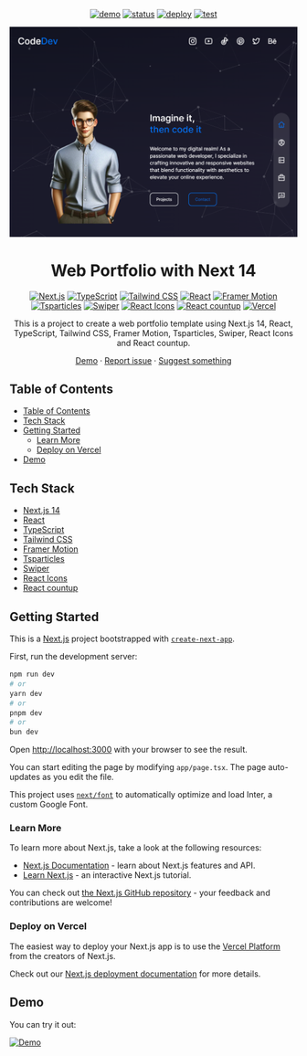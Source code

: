 [demo]: https://img.shields.io/badge/🚀%20Live%20Demo-000000?style=for-the-badge&&logoColor=white&color=0a6bdb
[status-link]: https://github.com/wrujel/monitor-repos
[tests-link]: https://github.com/wrujel/monitor-tests

[demo-link]: https://portfolio-web-eight-tau.vercel.app/
[status]: https://img.shields.io/endpoint?url=https%3A%2F%2Fraw.githubusercontent.com%2Fwrujel%2Fmonitor-repos%2Fmain%2Fdata%2Fportfolio-web.json
[deploy]: https://img.shields.io/github/deployments/wrujel/portfolio-web/production?style=for-the-badge&label=Deploy
[tests]: https://img.shields.io/endpoint?url=https%3A%2F%2Fraw.githubusercontent.com%2Fwrujel%2Fmonitor-tests%2Fmain%2Fdata%2Fportfolio-web.json

<div align='center'>

  [![demo][demo]][demo-link]
  [![status][status]][status-link]
  [![deploy][deploy]](/)
  [![test][tests]][tests-link]

</div>

<div align='center'>
  <a href='/'>
    <img
      src='/public/screenshot.png'
      alt='Screenshot of the app'
    />
  </a>
</div>

<div align="center">
  <h1>Web Portfolio with Next 14 </h1>
</div>

<div align="center">

  [![Next.js][nextjs]][nextjs-link]
  [![TypeScript][typescript]][typescript-link]
  [![Tailwind CSS][tailwindcss]][tailwindcss-link]
  [![React][react]][react-link]
  [![Framer Motion][framer-motion]][framer-motion-link]
  [![Tsparticles][tsparticles]][tsparticles-link]
  [![Swiper][swiper]][swiper-link]
  [![React Icons][react-icons]][react-icons-link]
  [![React countup][react-countup]][react-countup-link]
  [![Vercel][vercel]][vercel-link]

</div>

<div align='center'>
  This is a project to create a web portfolio template using Next.js 14, React, TypeScript, Tailwind CSS, Framer Motion, Tsparticles, Swiper, React Icons and React countup.

  [Demo](https://portfolio-web-eight-tau.vercel.app/) · [Report issue](/issues) · [Suggest something](/issues)
</div>

## Table of Contents

- [Table of Contents](#table-of-contents)
- [Tech Stack](#tech-stack)
- [Getting Started](#getting-started)
  - [Learn More](#learn-more)
  - [Deploy on Vercel](#deploy-on-vercel)
- [Demo](#demo)

## Tech Stack

- [Next.js 14](https://nextjs.org/)
- [React](https://reactjs.org/)
- [TypeScript](https://www.typescriptlang.org/)
- [Tailwind CSS](https://tailwindcss.com/)
- [Framer Motion](https://www.framer.com/motion/)
- [Tsparticles](https://particles.js.org/)
- [Swiper](https://swiperjs.com/)
- [React Icons](https://react-icons.github.io/react-icons/)
- [React countup](https://www.npmjs.com/package/react-countup)

## Getting Started

This is a [Next.js](https://nextjs.org/) project bootstrapped with [`create-next-app`](https://github.com/vercel/next.js/tree/canary/packages/create-next-app).

First, run the development server:

```bash
npm run dev
# or
yarn dev
# or
pnpm dev
# or
bun dev
```

Open [http://localhost:3000](http://localhost:3000) with your browser to see the result.

You can start editing the page by modifying `app/page.tsx`. The page auto-updates as you edit the file.

This project uses [`next/font`](https://nextjs.org/docs/basic-features/font-optimization) to automatically optimize and load Inter, a custom Google Font.

### Learn More

To learn more about Next.js, take a look at the following resources:

- [Next.js Documentation](https://nextjs.org/docs) - learn about Next.js features and API.
- [Learn Next.js](https://nextjs.org/learn) - an interactive Next.js tutorial.

You can check out [the Next.js GitHub repository](https://github.com/vercel/next.js/) - your feedback and contributions are welcome!

### Deploy on Vercel

The easiest way to deploy your Next.js app is to use the [Vercel Platform](https://vercel.com/new?utm_medium=default-template&filter=next.js&utm_source=create-next-app&utm_campaign=create-next-app-readme) from the creators of Next.js.

Check out our [Next.js deployment documentation](https://nextjs.org/docs/deployment) for more details.

## Demo

You can try it out:

[![Demo][demo]][demo-link]






<!-- Badges -->
[nextjs]: https://img.shields.io/badge/Next.js-black?style=for-the-badge&logo=next.js
[typescript]: https://img.shields.io/badge/Typescript-007ACC?style=for-the-badge&logo=typescript&logoColor=white&color=blue
[tailwindcss]: https://img.shields.io/badge/Tailwind%20CSS-38B2AC?style=for-the-badge&logo=tailwind-css&logoColor=white
[react]: https://img.shields.io/badge/React-20232A?style=for-the-badge&logo=react&logoColor=61DAFB
[lodash]: https://img.shields.io/badge/Lodash-gray?style=for-the-badge&logo=lodash
[next-auth]: https://img.shields.io/badge/Next--Auth-black?style=for-the-badge&logo=next.js
[prisma]: https://img.shields.io/badge/Prisma-2D3748?style=for-the-badge&logo=prisma&logoColor=white
[axios]: https://img.shields.io/badge/Axios-56A7F7?style=for-the-badge&logo=axios&logoColor=white
[react-icons]: https://img.shields.io/badge/React--Icons-20232A?style=for-the-badge&logo=react&logoColor=61DAFB
[swr]: https://img.shields.io/badge/SWR-black?style=for-the-badge&logo=next.js
[zustand]: https://img.shields.io/badge/Zustand-gray?style=for-the-badge&logo=npm
[react-player]: https://img.shields.io/badge/React--Player-gray?style=for-the-badge&logo=npm
[mongodb]: https://img.shields.io/badge/MongoDB-47A248?style=for-the-badge&logo=mongodb&logoColor=white
[vercel]: https://img.shields.io/badge/Vercel-000000?style=for-the-badge&logo=vercel&logoColor=white
[html]: https://img.shields.io/badge/HTML5-E34F26?style=for-the-badge&logo=html5&logoColor=white
[css]: https://img.shields.io/badge/CSS3-1572B6?style=for-the-badge&logo=css3&logoColor=white
[javascript]: https://img.shields.io/badge/JavaScript-323330?style=for-the-badge&logo=javascript&logoColor=F7DF1E
[netlify]: https://img.shields.io/badge/Netlify-00C7B7?style=for-the-badge&logo=netlify&logoColor=white
[vite]: https://img.shields.io/badge/Vite-646CFF?style=for-the-badge&logo=vite&logoColor=white
[astro]: https://img.shields.io/badge/Astro-0C1222?style=for-the-badge&logo=astro&logoColor=FDFDFE
[express]: https://img.shields.io/badge/Express%20js-000000?style=for-the-badge&logo=express&logoColor=white
[mongoose]: https://img.shields.io/badge/Mongoose-gray?style=for-the-badge&logo=mongoose&logoColor=white
[angular]: https://img.shields.io/badge/Angular-DD0031?style=for-the-badge&logo=angular&logoColor=white
[angular-material]: https://img.shields.io/badge/Angular%20Material-607D8B?style=for-the-badge&logo=angular&logoColor=white
[nodejs]: https://img.shields.io/badge/Node.js-339933?style=for-the-badge&logo=node.js&logoColor=white
[netsjs]: https://img.shields.io/badge/NestJS-E0234E?style=for-the-badge&logo=nestjs&logoColor=white
[swagger]: https://img.shields.io/badge/Swagger-85EA2D?style=for-the-badge&logo=swagger&logoColor=white
[jest]: https://img.shields.io/badge/Jest-C21325?style=for-the-badge&logo=jest&logoColor=white
[react-hot-toast]: https://img.shields.io/badge/React--Hot--Toast-gray?style=for-the-badge&logo=react-hot-toast&logoColor=white
[github-api]: https://img.shields.io/badge/Github%20API-181717?style=for-the-badge&logo=github&logoColor=white
[date-fns]: https://img.shields.io/badge/Date--fns-F7841B?style=for-the-badge&logo=date-fns&logoColor=white
[django]: https://img.shields.io/badge/Django-092E20?style=for-the-badge&logo=django&logoColor=green
[django-rest-framework]: https://img.shields.io/badge/django%20rest-ff1709?style=for-the-badge&logo=django&logoColor=white
[coreapi]: https://img.shields.io/badge/Coreapi-gray.svg?style=for-the-badge&logo=coreapi
[bcrypt]: https://img.shields.io/badge/Bcrypt-2A2A2A?style=for-the-badge&logo=npm&logoColor=white
[recharts]: https://img.shields.io/badge/Recharts-61DAFB?style=for-the-badge&logo=javascript&logoColor=white
[use-debounce]: https://img.shields.io/badge/Use--Debounce-gray?style=for-the-badge&logo=npm&logoColor=white
[framer-motion]: https://img.shields.io/badge/Framer%20Motion-gray?style=for-the-badge&logo=npm&logoColor=white
[tsparticles]: https://img.shields.io/badge/Tsparticles-gray?style=for-the-badge&logo=npm&logoColor=white
[swiper]: https://img.shields.io/badge/Swiper-6332D2?style=for-the-badge&logo=swiper&logoColor=white
[react-countup]: https://img.shields.io/badge/React%20Countup-20232A?style=for-the-badge&logo=react&logoColor=61DAFB
[cloudinary]: https://img.shields.io/badge/Cloudinary-4285F4?style=for-the-badge&logo=cloudinary&logoColor=white
[query-string]: https://img.shields.io/badge/Query%20String-gray?style=for-the-badge&logo=npm&logoColor=white
[react-date-range]: https://img.shields.io/badge/React%20Date%20Range-gray?style=for-the-badge&logo=npm&logoColor=white
[react-hook-form]: https://img.shields.io/badge/React%20Hook%20Form-20232A?style=for-the-badge&logo=react&logoColor=61DAFB
[react-spinners]: https://img.shields.io/badge/React%20spinners-gray?style=for-the-badge&logo=npm&logoColor=white
[world-countries-data]: https://img.shields.io/badge/World%20countries%20data-gray?style=for-the-badge&logo=npm&logoColor=white
[react-leaflet]: https://img.shields.io/badge/React%20Leaflet-gray?style=for-the-badge&logo=npm&logoColor=white
[react-select]: https://img.shields.io/badge/React%20Select-gray?style=for-the-badge&logo=npm&logoColor=white

<!-- Badges links -->
[nextjs-link]: https://nextjs.org/
[typescript-link]: https://www.typescriptlang.org/
[tailwindcss-link]: https://tailwindcss.com/
[react-link]: https://reactjs.org/
[lodash-link]: https://lodash.com/
[next-auth-link]: https://next-auth.js.org/
[prisma-link]: https://www.prisma.io/
[axios-link]: https://axios-http.com/
[react-icons-link]: https://react-icons.github.io/react-icons/
[swr-link]: https://swr.vercel.app/
[zustand-link]: https://zustand.surge.sh/
[react-player-link]: https://www.npmjs.com/package/react-player
[mongodb-link]: https://www.mongodb.com/
[vercel-link]: https://vercel.com/
[html-link]: https://developer.mozilla.org/en-US/docs/Web/HTML
[css-link]: https://developer.mozilla.org/en-US/docs/Web/CSS
[javascript-link]: https://developer.mozilla.org/en-US/docs/Web/JavaScript
[netlify-link]: https://www.netlify.com/
[vite-link]: https://vitejs.dev/
[astro-link]: https://astro.build/
[express-link]: https://expressjs.com/
[mongoose-link]: https://mongoosejs.com/
[angular-link]: https://angular.io/
[angular-material-link]: https://material.angular.io/
[nodejs-link]: https://nodejs.org/en/
[netsjs-link]: https://nestjs.com/
[swagger-link]: https://swagger.io/
[jest-link]: https://jestjs.io/
[react-hot-toast-link]: https://react-hot-toast.com/
[github-api-link]: https://docs.github.com/en/rest
[date-fns-link]: https://date-fns.org/
[django-link]: https://www.djangoproject.com/
[django-rest-framework-link]: https://www.django-rest-framework.org/
[coreapi-link]: https://www.coreapi.org/
[bcrypt-link]: https://www.npmjs.com/package/bcrypt
[recharts-link]: http://recharts.org/en-US/
[use-debounce-link]: https://www.npmjs.com/package/use-debounce
[framer-motion-link]: https://www.framer.com/motion/
[tsparticles-link]: https://particles.js.org/
[swiper-link]: https://swiperjs.com/
[react-countup-link]: https://www.npmjs.com/package/react-countup
